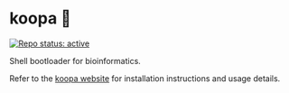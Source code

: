 # koopa 🐢

[![Repo status: active](http://www.repostatus.org/badges/latest/active.svg)](http://www.repostatus.org/#active)

Shell bootloader for bioinformatics.

Refer to the [koopa website](https://koopa.acidgenomics.com/) for installation instructions and usage details.
